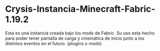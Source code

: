 # Crysis-Instancia-Minecraft-Fabric-1.19.2
Esta es una instancia creada bajo los mods de Fabric. Su uso esta hecho para poder tener pantalla de carga y cinemática de inicio junto a los distintos eventos en el futuro. (plugins o mods)
